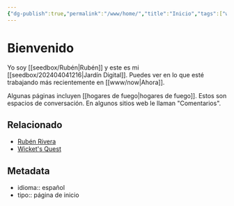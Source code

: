 ```yaml
---
{"dg-publish":true,"permalink":"/www/home/","title":"Inicio","tags":["www","gardenEntry"],"created":"2024-03-15T13:37:19.140-06:00","updated":"2024-04-04T14:06:25.179-06:00"}
---
```


# Bienvenido
Yo soy [[seedbox/Rubén\|Rubén]] y este es mi [[seedbox/202404041216\|Jardín Digital]]. Puedes ver en lo que esté trabajando más recientemente en [[www/now\|Ahora]].

Algunas páginas incluyen [[hogares de fuego\|hogares de fuego]]. Estos son espacios de conversación. En algunos sitios web le llaman "Comentarios".
## Relacionado

- [Rubén Rivera](https://rubenrivera.mx)
- [Wicket's Quest](https://wicket.quest) 

## Metadata
- idioma:: español
- tipo:: página de inicio


